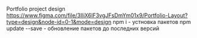 Portfolio project
	design https://www.figma.com/file/3IliX6lF3vgJFsDmYm01x9/Portfolio-Layout?type=design&node-id=0-1&mode=design
	npm i - устновка пакетов
	npm update --save - обновление пакетов до последних версий

	
